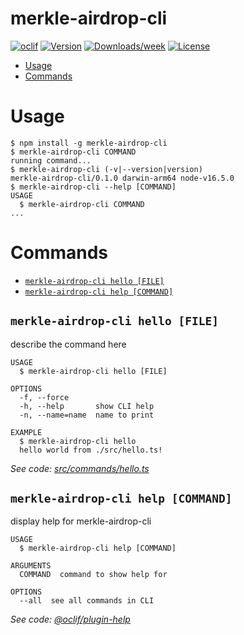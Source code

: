 merkle-airdrop-cli
==================



[![oclif](https://img.shields.io/badge/cli-oclif-brightgreen.svg)](https://oclif.io)
[![Version](https://img.shields.io/npm/v/merkle-airdrop-cli.svg)](https://npmjs.org/package/merkle-airdrop-cli)
[![Downloads/week](https://img.shields.io/npm/dw/merkle-airdrop-cli.svg)](https://npmjs.org/package/merkle-airdrop-cli)
[![License](https://img.shields.io/npm/l/merkle-airdrop-cli.svg)](https://github.com/orkunkl/merkle-airdrop-cli/blob/master/package.json)

<!-- toc -->
* [Usage](#usage)
* [Commands](#commands)
<!-- tocstop -->
# Usage
<!-- usage -->
```sh-session
$ npm install -g merkle-airdrop-cli
$ merkle-airdrop-cli COMMAND
running command...
$ merkle-airdrop-cli (-v|--version|version)
merkle-airdrop-cli/0.1.0 darwin-arm64 node-v16.5.0
$ merkle-airdrop-cli --help [COMMAND]
USAGE
  $ merkle-airdrop-cli COMMAND
...
```
<!-- usagestop -->
# Commands
<!-- commands -->
* [`merkle-airdrop-cli hello [FILE]`](#merkle-airdrop-cli-hello-file)
* [`merkle-airdrop-cli help [COMMAND]`](#merkle-airdrop-cli-help-command)

## `merkle-airdrop-cli hello [FILE]`

describe the command here

```
USAGE
  $ merkle-airdrop-cli hello [FILE]

OPTIONS
  -f, --force
  -h, --help       show CLI help
  -n, --name=name  name to print

EXAMPLE
  $ merkle-airdrop-cli hello
  hello world from ./src/hello.ts!
```

_See code: [src/commands/hello.ts](https://github.com/orkunkl/merkle-airdrop-cli/blob/v0.1.0/src/commands/hello.ts)_

## `merkle-airdrop-cli help [COMMAND]`

display help for merkle-airdrop-cli

```
USAGE
  $ merkle-airdrop-cli help [COMMAND]

ARGUMENTS
  COMMAND  command to show help for

OPTIONS
  --all  see all commands in CLI
```

_See code: [@oclif/plugin-help](https://github.com/oclif/plugin-help/blob/v3.2.2/src/commands/help.ts)_
<!-- commandsstop -->
